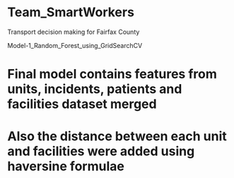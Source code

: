 # Team_SmartWorkers
Transport decision making for Fairfax County


Model-1_Random_Forest_using_GridSearchCV
# Final model contains features from units, incidents, patients and facilities dataset merged
# Also the distance between each unit and facilities were added using haversine formulae
